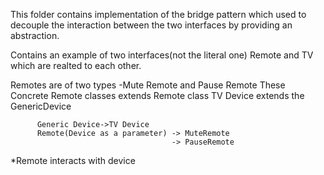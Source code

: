  This folder contains implementation of the bridge pattern which used to decouple the interaction between the two interfaces by providing an abstraction.
 
 Contains an example of two interfaces(not the literal one) Remote and TV which are realted to each other.
 
 Remotes are of two types -Mute Remote and Pause Remote
 These Concrete Remote classes extends Remote class 
 TV Device extends the GenericDevice
 
          Generic Device->TV Device
          Remote(Device as a parameter) -> MuteRemote
                                        -> PauseRemote
*Remote interacts with device                                        
                                        
